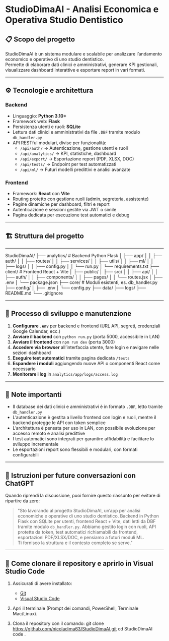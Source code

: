 # StudioDimaAI - Analisi Economica e Operativa Studio Dentistico

## 📋 Scopo del progetto
StudioDimaAI è un sistema modulare e scalabile per analizzare l’andamento economico e operativo di uno studio dentistico.  
Permette di elaborare dati clinici e amministrativi, generare KPI gestionali, visualizzare dashboard interattive e esportare report in vari formati.

---

## ⚙️ Tecnologie e architettura

### Backend
- Linguaggio: **Python 3.10+**
- Framework web: **Flask**
- Persistenza utenti e ruoli: **SQLite**
- Lettura dati clinici e amministrativi da file `.DBF` tramite modulo `db_handler.py`
- API RESTful modulari, divise per funzionalità:
  - `/api/auth/` → Autenticazione, gestione utenti e ruoli
  - `/api/analytics/` → KPI, statistiche, dashboard
  - `/api/export/` → Esportazione report (PDF, XLSX, DOC)
  - `/api/tests/` → Endpoint per test automatizzati
  - `/api/ml/` → Futuri modelli predittivi e analisi avanzate

### Frontend
- Framework: **React** con **Vite**
- Routing protetto con gestione ruoli (admin, segreteria, assistente)
- Pagine dinamiche per dashboard, filtri e report
- Autenticazione e sessioni gestite via JWT o simile
- Pagina dedicata per esecuzione test automatici e debug

---

## 🏗️ Struttura del progetto
---

StudioDimaAI/
├── analytics/ # Backend Python Flask
│ ├── app/
│ │ ├── auth/
│ │ ├── routes/
│ │ ├── services/
│ │ ├── utils/
│ │ ├── ml/
│ │ ├── logs/
│ │ ├── config.py
│ │ └── run.py
│ └── requirements.txt
├── client/ # Frontend React + Vite
│ ├── public/
│ ├── src/
│ │ ├── api/
│ │ ├── auth/
│ │ ├── components/
│ │ ├── pages/
│ │ └── routes.jsx
│ ├── .env
│ └── package.json
├── core/ # Moduli esistenti, es. db_handler.py
├── config/
│ ├── .env
│ └── config.py
├── data/
├── logs/
├── README.md
└── .gitignore

---

## 🔄 Processo di sviluppo e manutenzione

1. **Configurare `.env`** per backend e frontend (URL API, segreti, credenziali Google Calendar, ecc.)
2. **Avviare il backend** con `python run.py` (porta 5000, accessibile in LAN)
3. **Avviare il frontend** con `npm run dev` (porta 3000)
4. **Accedere via browser** all’interfaccia utente, fare login e navigare nelle sezioni dashboard
5. **Eseguire test automatici** tramite pagina dedicata `/tests`
6. **Espandere i moduli** aggiungendo nuove API o componenti React come necessario
7. **Monitorare i log** in `analytics/app/logs/access.log`

---

## 📌 Note importanti

- Il database dei dati clinici e amministrativi è in formato `.DBF`, letto tramite `db_handler.py`
- L’autenticazione è gestita a livello frontend con login e ruoli, mentre il backend protegge le API con token semplice
- L’architettura è pensata per uso in LAN, con possibile evoluzione per accesso remoto e analisi predittive
- I test automatici sono integrati per garantire affidabilità e facilitare lo sviluppo incrementale
- Le esportazioni report sono flessibili e modulari, con formati configurabili

---

## 🧰 Istruzioni per future conversazioni con ChatGPT

Quando riprendi la discussione, puoi fornire questo riassunto per evitare di ripartire da zero:

> "Sto lavorando al progetto StudioDimaAI, un’app per analisi economiche e operative di uno studio dentistico. Backend in Python Flask con SQLite per utenti, frontend React + Vite, dati letti da DBF tramite modulo `db_handler.py`. Abbiamo gestito login con ruoli, API protette da token, test automatici richiamabili da frontend, esportazioni PDF/XLSX/DOC, e pensiamo a futuri moduli ML.  
> Ti fornisco la struttura e il contesto completo se serve."

---

## 🚀 Come clonare il repository e aprirlo in Visual Studio Code

1. Assicurati di avere installato:
   - [Git](https://git-scm.com/downloads)
   - [Visual Studio Code](https://code.visualstudio.com/)

2. Apri il terminale (Prompt dei comandi, PowerShell, Terminale Mac/Linux).

3. Clona il repository con il comando:
   git clone https://github.com/nicoladima63/StudioDimaAI.git
   cd StudioDimaAI
   code .

